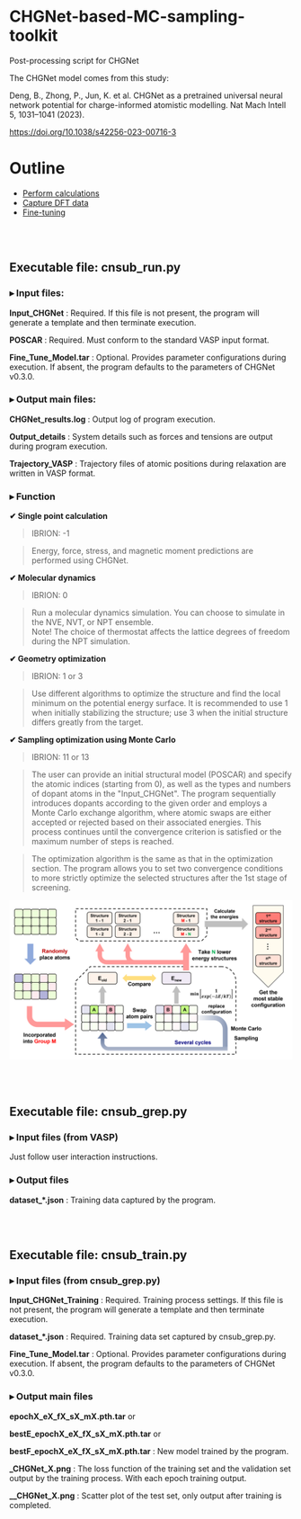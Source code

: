 # CHGNet-based-MC-sampling-toolkit
Post-processing script for CHGNet

The CHGNet model comes from this study:

Deng, B., Zhong, P., Jun, K. et al. CHGNet as a pretrained universal neural network potential for charge-informed atomistic modelling. Nat Mach Intell 5, 1031–1041 (2023). 

https://doi.org/10.1038/s42256-023-00716-3

# Outline
- [Perform calculations](#Executable-file-cnsub_runpy)
- [Capture DFT data](#Executable-file-cnsub_greppy)
- [Fine-tuning](#Executable-file-cnsub_trainpy)

<br>
<br>

## Executable file: cnsub_run.py
### ▸ Input files:
**Input_CHGNet** : Required. If this file is not present, the program will generate a template and then terminate execution.

**POSCAR** : Required. Must conform to the standard VASP input format.

**Fine_Tune_Model.tar** : Optional. Provides parameter configurations during execution. If absent, the program defaults to the parameters of CHGNet v0.3.0.

### ▸ Output main files:
**CHGNet_results.log** : Output log of program execution.

**Output_details** : System details such as forces and tensions are output during program execution.

**Trajectory_VASP** : Trajectory files of atomic positions during relaxation are written in VASP format.

### ▸ Function

**✔︎ Single point calculation**
> IBRION: -1

> Energy, force, stress, and magnetic moment predictions are performed using CHGNet.

**✔︎ Molecular dynamics**
> IBRION: 0

> Run a molecular dynamics simulation. You can choose to simulate in the NVE, NVT, or NPT ensemble.                 
> Note! The choice of thermostat affects the lattice degrees of freedom during the NPT simulation.

**✔︎ Geometry optimization**
> IBRION: 1 or 3

> Use different algorithms to optimize the structure and find the local minimum on the potential energy surface.
> It is recommended to use 1 when initially stabilizing the structure; use 3 when the initial structure differs greatly from the target.

**✔︎ Sampling optimization using Monte Carlo**
> IBRION: 11 or 13

> The user can provide an initial structural model (POSCAR) and specify the atomic indices (starting from 0), as well as the types and numbers of dopant atoms in the "Input_CHGNet".
> The program sequentially introduces dopants according to the given order and employs a Monte Carlo exchange algorithm, where atomic swaps are either accepted or rejected based on their associated energies.
> This process continues until the convergence criterion is satisfied or the maximum number of steps is reached.

> The optimization algorithm is the same as that in the optimization section.
> The program allows you to set two convergence conditions to more strictly optimize the selected structures after the 1st stage of screening.

![Logo](./Diagram/Scheme.png) 

<br>
<br>

## Executable file: cnsub_grep.py
### ▸ Input files (from VASP)
Just follow user interaction instructions.

### ▸ Output files
**dataset_*.json** : Training data captured by the program.

<br>
<br>

## Executable file: cnsub_train.py
### ▸ Input files (from cnsub_grep.py)
**Input_CHGNet_Training** : Required. Training process settings. If this file is not present, the program will generate a template and then terminate execution.

**dataset_*.json** : Required. Training data set captured by cnsub_grep.py.

**Fine_Tune_Model.tar** : Optional. Provides parameter configurations during execution. If absent, the program defaults to the parameters of CHGNet v0.3.0.

### ▸ Output main files
**epochX_eX_fX_sX_mX.pth.tar** or 

**bestE_epochX_eX_fX_sX_mX.pth.tar** or

**bestF_epochX_eX_fX_sX_mX.pth.tar** : New model trained by the program.

**_CHGNet_X.png** : The loss function of the training set and the validation set output by the training process. With each epoch training output.

**__CHGNet_X.png** : Scatter plot of the test set, only output after training is completed.
